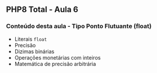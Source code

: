 ## PHP8 Total - Aula 6

### Conteúdo desta aula - Tipo Ponto Flutuante (float)

- Literais `float`
- Precisão
- Dizimas binárias
- Operações monetárias com inteiros
- Matemática de precisão arbitrária
